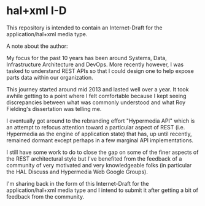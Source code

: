 # hal+xml I-D

This repository is intended to contain an Internet-Draft for the application/hal+xml media type.

A note about the author:

My focus for the past 10 years has been around Systems, Data, Infrastructure Architecture and DevOps. More recently however, I was tasked to understand REST APIs so that I could design one to help expose parts data within our organization.

This journey started around mid 2013 and lasted well over a year. It took awhile getting to a point where I felt comfortable because I kept seeing discrepancies between what was commonly understood and what Roy Fielding's dissertation was telling me.

I eventually got around to the rebranding effort "Hypermedia API" which is an attempt to refocus attention toward a particular aspect of REST (i.e. Hypermedia as the engine of application state) that has, up until recently, remained dormant except perhaps in a few marginal API implementations.

I still have some work to do to close the gap on some of the finer aspects of the REST architectural style but I've benefited from the feedback of a community of very motivated and very knowledgeable folks (in particular the HAL Discuss and Hypermedia Web Google Groups).

I'm sharing back in the form of this Internet-Draft for the application/hal+xml media type and I intend to submit it after getting a bit of feedback from the community.
